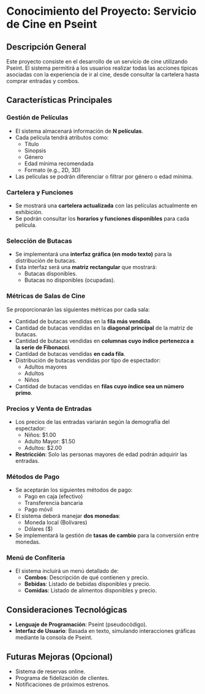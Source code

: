 # Conocimiento del Proyecto: Servicio de Cine en Pseint

## Descripción General

Este proyecto consiste en el desarrollo de un servicio de cine utilizando Pseint. El sistema permitirá a los usuarios realizar todas las acciones típicas asociadas con la experiencia de ir al cine, desde consultar la cartelera hasta comprar entradas y combos.

## Características Principales

### Gestión de Películas

- El sistema almacenará información de **N películas**.
- Cada película tendrá atributos como:
  - Título
  - Sinopsis
  - Género
  - Edad mínima recomendada
  - Formato (e.g., 2D, 3D)
- Las películas se podrán diferenciar o filtrar por género o edad mínima.

### Cartelera y Funciones

- Se mostrará una **cartelera actualizada** con las películas actualmente en exhibición.
- Se podrán consultar los **horarios y funciones disponibles** para cada película.

### Selección de Butacas

- Se implementará una **interfaz gráfica (en modo texto)** para la distribución de butacas.
- Esta interfaz será una **matriz rectangular** que mostrará:
  - Butacas disponibles.
  - Butacas no disponibles (ocupadas).

### Métricas de Salas de Cine

Se proporcionarán las siguientes métricas por cada sala:

- Cantidad de butacas vendidas en la **fila más vendida**.
- Cantidad de butacas vendidas en la **diagonal principal** de la matriz de butacas.
- Cantidad de butacas vendidas en **columnas cuyo índice pertenezca a la serie de Fibonacci**.
- Cantidad de butacas vendidas **en cada fila**.
- Distribución de butacas vendidas por tipo de espectador:
  - Adultos mayores
  - Adultos
  - Niños
- Cantidad de butacas vendidas en **filas cuyo índice sea un número primo**.

### Precios y Venta de Entradas

- Los precios de las entradas variarán según la demografía del espectador:
  - Niños: $1.00
  - Adulto Mayor: $1.50
  - Adultos: $2.00
- **Restricción**: Solo las personas mayores de edad podrán adquirir las entradas.

### Métodos de Pago

- Se aceptarán los siguientes métodos de pago:
  - Pago en caja (efectivo)
  - Transferencia bancaria
  - Pago móvil
- El sistema deberá manejar **dos monedas**:
  - Moneda local (Bolívares)
  - Dólares ($)
- Se implementará la gestión de **tasas de cambio** para la conversión entre monedas.

### Menú de Confitería

- El sistema incluirá un menú detallado de:
  - **Combos**: Descripción de qué contienen y precio.
  - **Bebidas**: Listado de bebidas disponibles y precio.
  - **Comidas**: Listado de alimentos disponibles y precio.

## Consideraciones Tecnológicas

- **Lenguaje de Programación**: Pseint (pseudocódigo).
- **Interfaz de Usuario**: Basada en texto, simulando interacciones gráficas mediante la consola de Pseint.

## Futuras Mejoras (Opcional)

- Sistema de reservas online.
- Programa de fidelización de clientes.
- Notificaciones de próximos estrenos.

